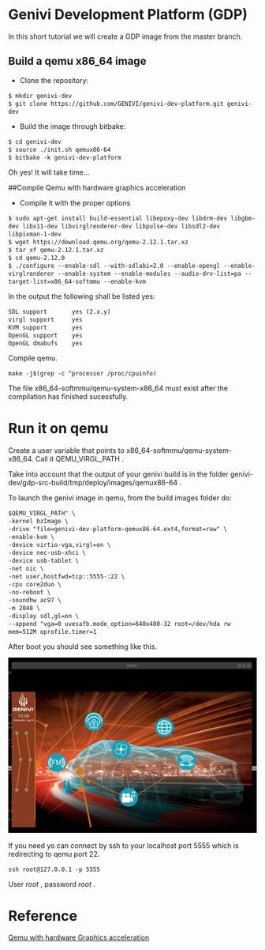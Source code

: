 # Genivi Development Platform (GDP)

In this short tutorial we will create a GDP image from the master branch.

## Build a qemu x86_64 image

* Clone the repository:
```
$ mkdir genivi-dev
$ git clone https://github.com/GENIVI/genivi-dev-platform.git genivi-dev
```

* Build the image through bitbake:
```
$ cd genivi-dev
$ source ./init.sh qemux86-64
$ bitbake -k genivi-dev-platform
```

Oh yes! It will take time...

##Compile Qemu with hardware graphics acceleration

* Compile it with the proper options

```
$ sudo apt-get install build-essential libepoxy-dev libdrm-dev libgbm-dev libx11-dev libvirglrenderer-dev libpulse-dev libsdl2-dev libpixman-1-dev
$ wget https://download.qemu.org/qemu-2.12.1.tar.xz
$ tar xf qemu-2.12.1.tar.xz
$ cd qemu-2.12.0
$ ./configure --enable-sdl --with-sdlabi=2.0 --enable-opengl --enable-virglrenderer --enable-system --enable-modules --audio-drv-list=pa --target-list=x86_64-softmmu --enable-kvm
```

In the output the following shall be listed yes:

```
SDL support       yes (2.x.y)
virgl support     yes
KVM support       yes
OpenGL support    yes
OpenGL dmabufs    yes

```

Compile qemu.

```
make -j$(grep -c ^processor /proc/cpuinfo)
```

The file x86_64-softmmu/qemu-system-x86_64 must exist after the compilation has finished sucessfully.


# Run it on qemu

Create a user variable that points to x86_64-softmmu/qemu-system-x86_64. Call it QEMU_VIRGL_PATH .

Take into account that the output of your genivi build is in the folder genivi-dev/gdp-src-build/tmp/deploy/images/qemux86-64 .

To launch the genivi image in qemu, from the build images folder do:

```
$QEMU_VIRGL_PATH" \
-kernel bzImage \
-drive "file=genivi-dev-platform-qemux86-64.ext4,format=raw" \
-enable-kvm \
-device virtio-vga,virgl=on \
-device nec-usb-xhci \
-device usb-tablet \
-net nic \
-net user,hostfwd=tcp::5555-:22 \
-cpu core2duo \
-no-reboot \
-soundhw ac97 \
-m 2048 \
-display sdl,gl=on \
--append "vga=0 uvesafb.mode_option=640x480-32 root=/dev/hda rw mem=512M oprofile.timer=1
```

After boot you should see something like this.

![alt text](./genivi.png "Genivi on Qemu X86-64")

If you need yo can connect by ssh to your localhost port 5555 which is redirecting to qemu port 22.

``` 
ssh root@127.0.0.1 -p 5555
```

User *root* , password *root* . 

# Reference

[Qemu with hardware Graphics acceleration](https://at.projects.genivi.org/wiki/display/GDP/QEMU+with+hardware+graphics+acceleration)